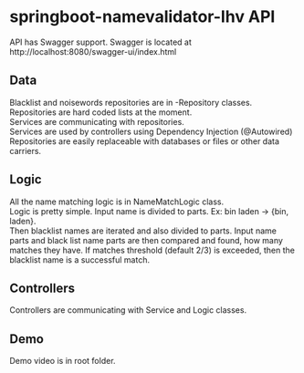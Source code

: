 # springboot-namevalidator-lhv API
API has Swagger support. Swagger is located at http://localhost:8080/swagger-ui/index.html

## Data
Blacklist and noisewords repositories are in -Repository classes. Repositories are hard coded lists at the moment.  
Services are communicating with repositories.  
Services are used by controllers using Dependency Injection (@Autowired)  
Repositories are easily replaceable with databases or files or other data carriers.  

## Logic
All the name matching logic is in NameMatchLogic class.  
Logic is pretty simple. Input name is divided to parts. Ex: bin laden -> {bin, laden}.  
Then blacklist names are iterated and also divided to parts. Input name parts and black list name parts are then compared and found, how many matches they have. If matches threshold (default 2/3) is exceeded, then the blacklist name is a successful match.

## Controllers
Controllers are communicating with Service and Logic classes.

## Demo
Demo video is in root folder.
